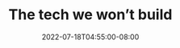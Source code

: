 ---
draft: true
date: 2022-07-18T04:55:00-08:00
title: "The tech we won’t build"
ogtitle: "The tech we won’t build"
description: |
    In this episode, we spotlight rebel technologists who share their experiences of whistleblowing and activism against AI-driven military surveillance and weaponization of data.
ogdescription: "In this episode, we spotlight rebel technologists who share their experiences of whistleblowing and activism against AI-driven military surveillance and weaponization of data."
number: 39
season: 6
seasonepisode: 1
url: /season6/episode1/
embed: "67d5b12c-ba8f-4bb4-a3ee-2adf3225bec7"
mp3: ""
categories: "episodes"
host: "Bridget Todd"
shownotes: |
    IRL is an original podcast from the non-profit Mozilla
transcript: |


---